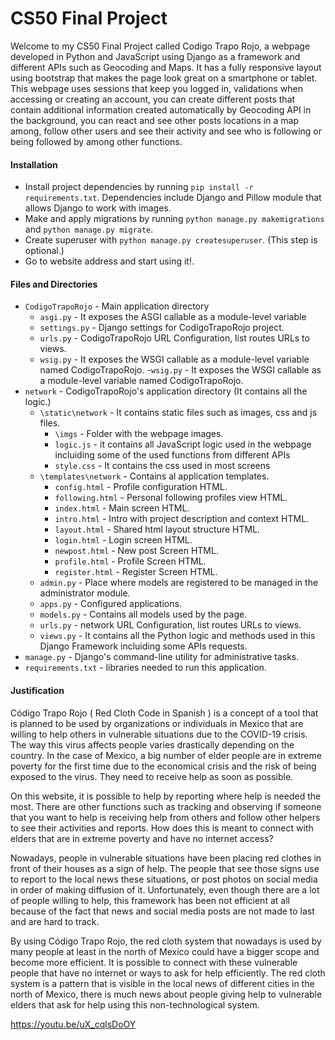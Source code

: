 # CS50 Final Project #
Welcome to my CS50 Final Project called Codigo Trapo Rojo, a webpage developed in Python and JavaScript using Django as a framework and different APIs such as Geocoding and Maps. It has a fully responsive layout using bootstrap that makes the page look great on a smartphone or tablet. This webpage uses sessions that keep you logged in, validations when accessing or creating an account, you can create different posts that contain additional information created automatically by Geocoding API in the background, you can react and see other posts locations in a map among, follow other users and see their activity and see who is following or being followed by among other functions.

#### Installation
  - Install project dependencies by running `pip install -r requirements.txt`. Dependencies include Django and Pillow module that allows Django to work with images.
  - Make and apply migrations by running `python manage.py makemigrations` and `python manage.py migrate`.
  - Create superuser with `python manage.py createsuperuser`. (This step is optional.)
  - Go to website address and start using it!.
  
#### Files and Directories
- `CodigoTrapoRojo` - Main application directory
   - `asgi.py` - It exposes the ASGI callable as a module-level variable
   - `settings.py` - Django settings for CodigoTrapoRojo project.
   - `urls.py` - CodigoTrapoRojo URL Configuration, list routes URLs to views.
   - `wsig.py` - It exposes the WSGI callable as a module-level variable named CodigoTrapoRojo.
   -`wsig.py` - It exposes the WSGI callable as a module-level variable named CodigoTrapoRojo.
- `network` - CodigoTrapoRojo's application directory (It contains all the logic.)
   - `\static\network` - It contains static files such as images, css and js files.
      - `\imgs` - Folder with the webpage images.
      - `logic.js` - it contains all JavaScript logic used in the webpage incluiding some of the used functions from different APIs
      - `style.css` - It contains the css used in most screens
   - `\templates\network` - Contains al application templates.
      - `config.html` - Profile configuration HTML.
      - `following.html` - Personal following profiles view HTML.
      - `index.html` - Main screen HTML.
      - `intro.html` - Intro with project description and context HTML.
      - `layout.html` - Shared html layout structure HTML.
      - `login.html` - Login screen HTML.
      - `newpost.html` - New post Screen HTML.
      - `profile.html` - Profile Screen HTML.
      - `register.html` - Register Screen HTML.
   - `admin.py` - Place where models are registered to be managed in the administrator module.
   - `apps.py` - Configured applications.
   - `models.py` - Contains all models used by the page.
   - `urls.py` - network URL Configuration, list routes URLs to views.
   - `views.py` - It contains all the Python logic and methods used in this Django Framework incluiding some APIs requests.
- `manage.py` - Django's command-line utility for administrative tasks.
- `requirements.txt` - libraries needed to run this application.
   

#### Justification
Código Trapo Rojo ( Red Cloth Code in Spanish ) is a concept of a tool that is planned to be used by organizations or individuals in Mexico that are willing to help others in vulnerable situations due to the COVID-19 crisis. The way this virus affects people varies drastically depending on the country. In the case of Mexico, a big number of elder people are in extreme poverty for the first time due to the economical crisis and the risk of being exposed to the virus. They need to receive help as soon as possible.

On this website, it is possible to help by reporting where help is needed the most. There are other functions such as tracking and observing if someone that you want to help is receiving help from others and follow other helpers to see their activities and reports. How does this is meant to connect with elders that are in extreme poverty and have no internet access?

Nowadays, people in vulnerable situations have been placing red clothes in front of their houses as a sign of help. The people that see those signs use to report to the local news these situations, or post photos on social media in order of making diffusion of it. Unfortunately, even though there are a lot of people willing to help, this framework has been not efficient at all because of the fact that news and social media posts are not made to last and are hard to track.

By using Código Trapo Rojo, the red cloth system that nowadays is used by many people at least in the north of Mexico could have a bigger scope and become more efficient. It is possible to connect with these vulnerable people that have no internet or ways to ask for help efficiently. The red cloth system is a pattern that is visible in the local news of different cities in the north of Mexico, there is much news about people giving help to vulnerable elders that ask for help using this non-technological system. 

https://youtu.be/uX_cqlsDoOY
